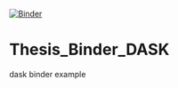 [![Binder](https://mybinder.org/badge_logo.svg)](https://mybinder.org/v2/gh/supriyascode/Thesis_Binder_DASK/master)


# Thesis_Binder_DASK
dask binder example
